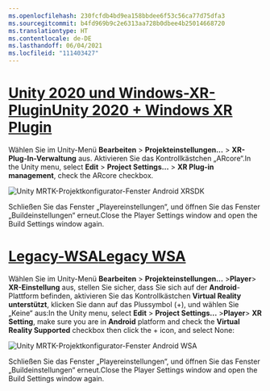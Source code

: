 ```yaml
---
ms.openlocfilehash: 230fcfdb4bd9ea158bbdee6f53c56ca77d75dfa3
ms.sourcegitcommit: b4fd969b9c2e6313aa728b0dbee4b25014668720
ms.translationtype: HT
ms.contentlocale: de-DE
ms.lasthandoff: 06/04/2021
ms.locfileid: "111403427"
---
```

# <a name="unity-2020--windows-xr-plugin"></a>[<span data-ttu-id="89c8c-101">Unity 2020 und Windows-XR-Plugin</span><span class="sxs-lookup"><span data-stu-id="89c8c-101">Unity 2020 + Windows XR Plugin</span></span>](#tab/winxr)

<span data-ttu-id="89c8c-102">Wählen Sie im Unity-Menü **Bearbeiten** > **Projekteinstellungen...**  > **XR-Plug-In-Verwaltung** aus. Aktivieren Sie das Kontrollkästchen „ARcore“.</span><span class="sxs-lookup"><span data-stu-id="89c8c-102">In the Unity menu, select **Edit** > **Project Settings...** > **XR Plug-in management**, check the ARcore checkbox.</span></span>

![Unity MRTK-Projektkonfigurator-Fenster Android XRSDK](../images/mr-learning-asa/asa-05-section3-step1-2-1-XRSDK-android.png)

<span data-ttu-id="89c8c-104">Schließen Sie das Fenster „Playereinstellungen“, und öffnen Sie das Fenster „Buildeinstellungen“ erneut.</span><span class="sxs-lookup"><span data-stu-id="89c8c-104">Close the Player Settings window and open the Build Settings window again.</span></span>

# <a name="legacy-wsa"></a>[<span data-ttu-id="89c8c-105">Legacy-WSA</span><span class="sxs-lookup"><span data-stu-id="89c8c-105">Legacy WSA</span></span>](#tab/wsa)

<span data-ttu-id="89c8c-106">Wählen Sie im Unity-Menü **Bearbeiten** > **Projekteinstellungen...**  >**Player**> **XR-Einstellung** aus, stellen Sie sicher, dass Sie sich auf der **Android**-Plattform befinden, aktivieren Sie das Kontrollkästchen **Virtual Reality unterstützt**, klicken Sie dann auf das Plussymbol (+), und wählen Sie „Keine“ aus:</span><span class="sxs-lookup"><span data-stu-id="89c8c-106">In the Unity menu, select **Edit** > **Project Settings...** >**Player**> **XR Setting**, make sure you are in **Android** platform and check the **Virtual Reality Supported** checkbox then click the + icon, and select None:</span></span>

![Unity MRTK-Projektkonfigurator-Fenster Android WSA](../images/mr-learning-asa/asa-05-section3-step1-2-1-Legacy.PNG)

<span data-ttu-id="89c8c-108">Schließen Sie das Fenster „Playereinstellungen“, und öffnen Sie das Fenster „Buildeinstellungen“ erneut.</span><span class="sxs-lookup"><span data-stu-id="89c8c-108">Close the Player Settings window and open the Build Settings window again.</span></span>
